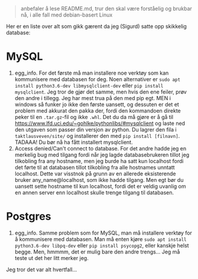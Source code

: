 >anbefaler å lese README.md, trur den skal være forståelig og brukbar nå, i alle fall med debian-basert Linux

Her er en liste over alt som gikk gærent da jeg (Sigurd) satte opp skikkelig database:

# MySQL

1. egg_info. For det første må man installere noe verktøy som kan kommunisere med databasen for deg. Noen alternativer er `sudo apt install python3.6-dev libmysqlclient-dev` eller `pip install mysqlclient`. Jeg tror de gjør det samme, men hvis den ene feiler, prøv den andre i tillegg. Jeg har mest trua på den med pip egt. MEN i windows så funker jo ikke den første uansett, og dessuten er det et problem med akkurat den pakka der, fordi den kommandoen direkte peker til en `.tar.gz`-fil og ikke `.whl`. Det du da må gjøre er å gå til https://www.lfd.uci.edu/~gohlke/pythonlibs/#mysqlclient og laste ned den utgaven som passer din versjon av python. Du lagrer den fila i `taktlausveven/site/` og installerer den med `pip install [filnavn]`. TADAAA! Du bør nå ha fått installert mysqlclient.
2. Access denied/Can't connect to database. For det andre hadde jeg en merkelig bug med tilgang fordi når jeg lagde databasebrukeren tillot jeg tilkobling fra any hostname, men jeg burde ha satt kun localhost fordi det førte til at databasen tillot tilkobling fra alle hostnames unntatt localhost. Dette var visstnok på grunn av en allerede eksisterende bruker any_name@localhost, som ikke hadde tilgang. Men egt bør du uansett sette hostname til kun localhost, fordi det er veldig uvanlig om en annen server enn localhost skulle trenge tilgang til databasen.

# Postgres

1. egg_info. Samme problem som for MySQL, man må installere verktøy for å kommunisere med databasen. Man må enten kjøre `sudo apt install python3.6-dev libpq-dev` eller `pip install psycopg2`, eller kanskje helst begge. Men, hmmmm, det er mulig bare den andre trengs... Jeg må teste ut det her litt merker jeg.

Jeg tror det var alt hvertfall...
